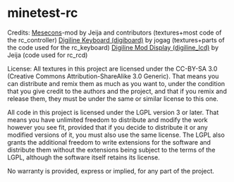 # minetest-rc

Credits:
    [Mesecons](http://mesecons.net/)-mod by Jeija and contributors 
            (textures+most code of the rc_controller)
    [Digiline Keyboard (digiboard)](https://github.com/jogag/digiline-stuff) by jogag 
            (textures+parts of the code used for the rc_keyboard)
    [Digiline Mod Display (digiline_lcd)](https://github.com/minetest-mods/digilines) by Jeija (code used for rc_rcd)
    
    

License: 
All textures in this project are licensed under the CC-BY-SA 3.0 (Creative Commons Attribution-ShareAlike 3.0 Generic). That means you can distribute and remix them as much as you want to, under the condition that you give credit to the authors and the project, and that if you remix and release them, they must be under the same or similar license to this one.

All code in this project is licensed under the LGPL version 3 or later. That means you have unlimited freedom to distribute and modify the work however you see fit, provided that if you decide to distribute it or any modified versions of it, you must also use the same license. The LGPL also grants the additional freedom to write extensions for the software and distribute them without the extensions being subject to the terms of the LGPL, although the software itself retains its license.

No warranty is provided, express or implied, for any part of the project.
